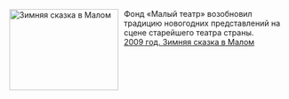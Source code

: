 <!--2025-01-02 00:00:00-->
<div class="yb">
  <div class="rss smaller1"><a href="https://www.kino-teatr.ru/teatr/history/1-2/996/" title="Зимняя сказка в Малом"><img src="https://www.kino-teatr.ru/history/6/9/996/poster.jpg" width="196" height="147" align="left" hspace="5" style="margin: 0px 10px 0px 5px" alt="Зимняя сказка в Малом"/></a>Фонд  «Малый театр» возобновил традицию новогодних представлений на сцене старейшего театра страны. <br><a class="light" href="https://www.kino-teatr.ru/teatr/history/1-2/996/">2009 год. Зимняя сказка в Малом</a></div>
</div>
